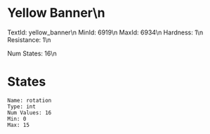 # Yellow Banner\n
TextId: yellow_banner\n
MinId: 6919\n
MaxId: 6934\n
Hardness: 1\n
Resistance: 1\n

Num States: 16\n
# States
```
Name: rotation
Type: int
Num Values: 16
Min: 0
Max: 15
```